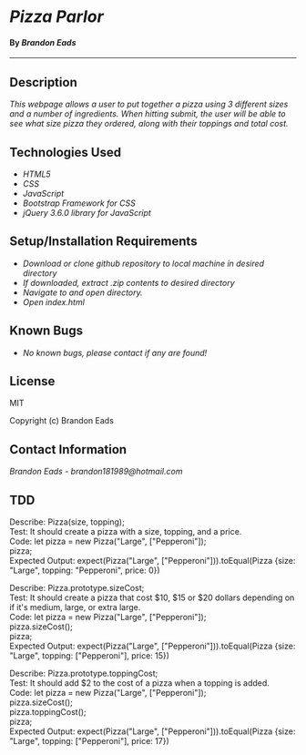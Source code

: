 # _Pizza Parlor_

#### By _**Brandon Eads**_

---

## Description

_This webpage allows a user to put together a pizza using 3 different sizes and a number of ingredients. When hitting submit, the user will be able to see what size pizza they ordered, along with their toppings and total cost._

## Technologies Used

* _HTML5_
* _CSS_
* _JavaScript_
* _Bootstrap Framework for CSS_
* _jQuery 3.6.0 library for JavaScript_


## Setup/Installation Requirements

* _Download or clone github repository to local machine in desired directory_
* _If downloaded, extract .zip contents to desired directory_
* _Navigate to and open directory._
* _Open index.html_


## Known Bugs

* _No known bugs, please contact if any are found!_


## License

MIT

Copyright (c) Brandon Eads

## Contact Information

_Brandon Eads - brandon181989@hotmail.com_


## TDD

Describe: Pizza(size, topping);  
Test: It should create a pizza with a size, topping, and a price.  
Code: let pizza = new Pizza("Large", ["Pepperoni"]);  
      pizza;  
Expected Output: expect(Pizza("Large", ["Pepperoni"])).toEqual(Pizza {size: "Large", topping: "Pepperoni", price: 0})  
  
  
Describe: Pizza.prototype.sizeCost;  
Test: It should create a pizza that cost $10, $15 or $20 dollars depending on if it's medium, large, or extra large.  
Code: let pizza = new Pizza("Large", ["Pepperoni"]);  
      pizza.sizeCost();  
      pizza;  
Expected Output: expect(Pizza("Large", ["Pepperoni"])).toEqual(Pizza {size: "Large", topping: ["Pepperoni"], price: 15})  
   
   
Describe: Pizza.prototype.toppingCost;  
Test: It should add $2 to the cost of a pizza when a topping is added.  
Code: let pizza = new Pizza("Large", ["Pepperoni"]);  
      pizza.sizeCost();  
      pizza.toppingCost();  
      pizza;  
Expected Output: expect(Pizza("Large", ["Pepperoni"])).toEqual(Pizza {size: "Large", topping: ["Pepperoni"], price: 17})  
